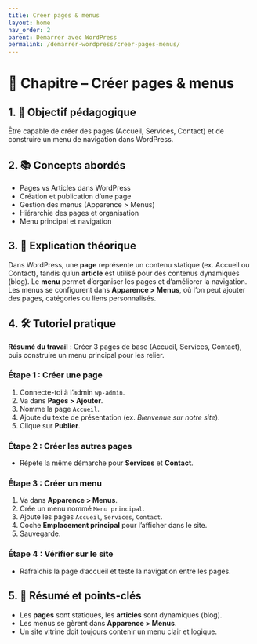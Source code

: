 ```yaml
---
title: Créer pages & menus
layout: home
nav_order: 2
parent: Démarrer avec WordPress
permalink: /demarrer-wordpress/creer-pages-menus/
---
```

# 📘 Chapitre – Créer pages & menus

## 1. 🎯 Objectif pédagogique

Être capable de créer des pages (Accueil, Services, Contact) et de construire un menu de navigation dans WordPress.

## 2. 📚 Concepts abordés

* Pages vs Articles dans WordPress
* Création et publication d’une page
* Gestion des menus (Apparence > Menus)
* Hiérarchie des pages et organisation
* Menu principal et navigation

## 3. 🧠 Explication théorique

Dans WordPress, une **page** représente un contenu statique (ex. Accueil ou Contact), tandis qu’un **article** est utilisé pour des contenus dynamiques (blog).
Le **menu** permet d’organiser les pages et d’améliorer la navigation.
Les menus se configurent dans **Apparence > Menus**, où l’on peut ajouter des pages, catégories ou liens personnalisés.

## 4. 🛠 Tutoriel pratique

**Résumé du travail** : Créer 3 pages de base (Accueil, Services, Contact), puis construire un menu principal pour les relier.

### Étape 1 : Créer une page

1. Connecte-toi à l’admin `wp-admin`.
2. Va dans **Pages > Ajouter**.
3. Nomme la page `Accueil`.
4. Ajoute du texte de présentation (ex. *Bienvenue sur notre site*).
5. Clique sur **Publier**.

### Étape 2 : Créer les autres pages

* Répète la même démarche pour **Services** et **Contact**.

### Étape 3 : Créer un menu

1. Va dans **Apparence > Menus**.
2. Crée un menu nommé `Menu principal`.
3. Ajoute les pages `Accueil`, `Services`, `Contact`.
4. Coche **Emplacement principal** pour l’afficher dans le site.
5. Sauvegarde.

### Étape 4 : Vérifier sur le site

* Rafraîchis la page d’accueil et teste la navigation entre les pages.

## 5. 🧾 Résumé et points-clés

* Les **pages** sont statiques, les **articles** sont dynamiques (blog).
* Les menus se gèrent dans **Apparence > Menus**.
* Un site vitrine doit toujours contenir un menu clair et logique.


